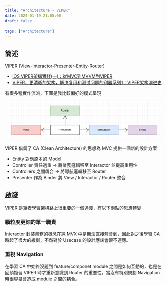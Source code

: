 ```yaml
---
title: "Architecture - VIPER"
date: 2024-01-19 21:05:00
draft: false

tags: ["Architecture"]
---
```


## 簡述
VIPER (View-Interactor-Presenter-Entity-Router)
- [iOS VIPER架構實踐(一)：從MVC到MVVM到VIPER](https://juejin.cn/post/6844903491941433351)
- [VIPER，更清晰的架构，解决复用和测试问题的利器系列1：VIPER架构演进史](https://blog.csdn.net/tyndale1993/article/details/80777324)

有很多種實作流派，下圖是我比較偏好的模式呈現

![VIPER](/images/VIPER.png)


VIPER 借鏡了 CA (Clean Architecture) 的思想為 MVC 提供一個新的設計方案
- Entity 對應原本的 Model
- Controller 責任過重 -> 將業務邏輯移至 Interactor 並提高重用性
- Controllers 之間耦合 -> 將導航邏輯移至 Router
- Presenter 作為 Binder 將 View / Interactor / Router 整合

## 啟發
VIPER 是筆者學習架構路上很重要的一個過渡，有以下兩點的思想轉變

### 顆粒度更細的單一職責
Interactor 封裝業務的概念在純 MVX 中是無法直接體會到，因此對之後學習 CA 時起了很大的緩衝，不然對於 Usecase 的設計應該會很不適應。

### 重視 Navigation
在學習 CA 中始終沒題到 feature/componet module 之間是如何互動的，也是在回頭複習 VIPER 時才重新意識到 Router 的重要性。當沒有特別規劃 Navigation 時很容易會造成 module 之間的耦合。


